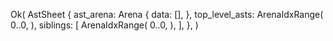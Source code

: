 Ok(
    AstSheet {
        ast_arena: Arena {
            data: [],
        },
        top_level_asts: ArenaIdxRange(
            0..0,
        ),
        siblings: [
            ArenaIdxRange(
                0..0,
            ),
        ],
    },
)